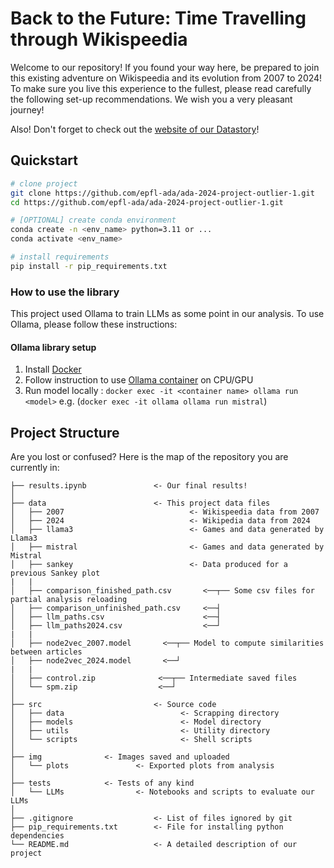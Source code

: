 
# Back to the Future: Time Travelling through Wikispeedia

Welcome to our repository! If you found your way here, be prepared to join this existing adventure on Wikispeedia and its evolution from 2007 to 2024! To make sure you live this experience to the fullest, please read carefully the following set-up recommendations. We wish you a very pleasant journey!

Also! Don't forget to check out the [website of our Datastory](https://titantek.github.io/ada-outlier-datastory/)!

## Quickstart

```bash
# clone project
git clone https://github.com/epfl-ada/ada-2024-project-outlier-1.git
cd https://github.com/epfl-ada/ada-2024-project-outlier-1.git

# [OPTIONAL] create conda environment
conda create -n <env_name> python=3.11 or ...
conda activate <env_name>

# install requirements
pip install -r pip_requirements.txt
```

### How to use the library

This project used Ollama to train LLMs as some point in our analysis. To use Ollama, please follow these instructions:

#### Ollama library setup

1) Install [Docker](https://docs.docker.com/get-started/get-docker/)
2) Follow instruction to use [Ollama container](https://hub.docker.com/r/ollama/ollama) on CPU/GPU
3) Run model locally : `docker exec -it <container name> ollama run <model>`
   e.g. (`docker exec -it ollama ollama run mistral`)


## Project Structure

Are you lost or confused? Here is the map of the repository you are currently in:

```
├── results.ipynb               <- Our final results!
│
├── data                        <- This project data files
│   ├── 2007                            <- Wikispeedia data from 2007
│   ├── 2024                            <- Wikipedia data from 2024
│   ├── llama3                          <- Games and data generated by Llama3
│   ├── mistral                         <- Games and data generated by Mistral
│   ├── sankey                          <- Data produced for a previous Sankey plot
|   |
│   ├── comparison_finished_path.csv       <──┬── Some csv files for partial analysis reloading
│   ├── comparison_unfinished_path.csv     <──┤
│   ├── llm_paths.csv                      <──┤
│   ├── llm_paths2024.csv                  <──┘
|   |
│   ├── node2vec_2007.model       <──┬── Model to compute similarities between articles
│   ├── node2vec_2024.model       <──┘ 
|   |
│   ├── control.zip              <──┬── Intermediate saved files
│   └── spm.zip                  <──┘ 
│
├── src                         <- Source code
│   ├── data                          <- Scrapping directory
│   ├── models                        <- Model directory
│   ├── utils                         <- Utility directory
│   └── scripts                       <- Shell scripts
│
├── img              <- Images saved and uploaded
│   └── plots               <- Exported plots from analysis
│
├── tests            <- Tests of any kind
│   └── LLMs                <- Notebooks and scripts to evaluate our LLMs
│
├── .gitignore                  <- List of files ignored by git
├── pip_requirements.txt        <- File for installing python dependencies
└── README.md                   <- A detailed description of our project
```